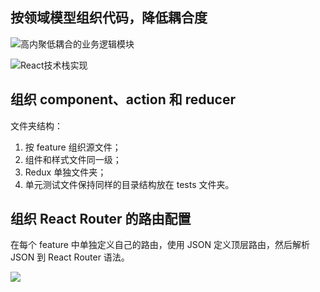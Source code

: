 ## 按领域模型组织代码，降低耦合度

![高内聚低耦合的业务逻辑模块](https://blog-1252173264.cos.ap-shanghai.myqcloud.com/1651150995957-95e9b8d6-2225-4d2e-80ce-3073de870ae5.png)

![React技术栈实现](https://blog-1252173264.cos.ap-shanghai.myqcloud.com/1651151189998-79d10ea7-57c2-45fa-a831-a81551ea8645.png)

## 组织 component、action 和 reducer

文件夹结构：

1. 按 feature 组织源文件；
2. 组件和样式文件同一级；
3. Redux 单独文件夹；
4. 单元测试文件保持同样的目录结构放在 tests 文件夹。

## 组织 React Router 的路由配置

在每个 feature 中单独定义自己的路由，使用 JSON 定义顶层路由，然后解析 JSON 到 React Router 语法。

![](https://blog-1252173264.cos.ap-shanghai.myqcloud.com/1651151938422-b038b991-da67-40f4-bb45-debcf3f2a9b6.png)
